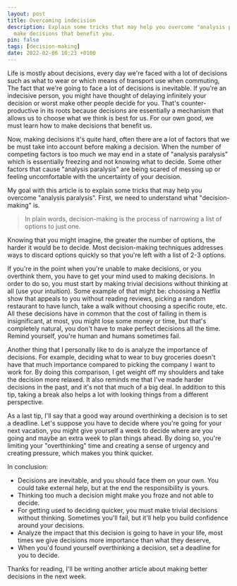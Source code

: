 ```yaml
---
layout: post
title: Overcoming indecision
description: Explain some tricks that may help you overcome "analysis paralysis" and
  make decisions that benefit you.
pin: false
tags: [decision-making]
date: 2022-02-06 10:23 +0100
---
```

Life is mostly about decisions, every day we're faced with a lot of decisions such as what to wear or which means of transport use when commuting, The fact that we're going to face a lot of decisions is inevitable. If you're an indecisive person, you might have thought of delaying infinitely your decision or worst make other people decide for you. That's counter-productive in its roots because decisions are essentially a mechanism that allows us to choose what we think is best for us. For our own good, we must learn how to make decisions that benefit us.

Now, making decisions it's quite hard, often there are a lot of factors that we be must take into account before making a decision. When the number of competing factors is too much we may end in a state of "analysis paralysis" which is essentially freezing and not knowing what to decide. Some other factors that cause "analysis paralysis" are being scared of messing up or feeling uncomfortable with the uncertainty of your decision.

My goal with this article is to explain some tricks that may help you overcome "analysis paralysis". First, we need to understand what "decision-making" is.

> In plain words, decision-making is the process of narrowing a list of options to just one.

Knowing that you might imagine, the greater the number of options, the harder it would be to decide. Most decision-making techniques addresses ways to discard options quickly so that you're left with a list of 2-3 options.

If you're in the point when you're unable to make decisions, or you overthink them, you have to get your mind used to making decisions. In order to do so, you must start by making trivial decisions without thinking at all (use your intuition). Some example of that might be: choosing a Netflix show that appeals to you without reading reviews, picking a random restaurant to have lunch, take a walk without choosing a specific route, etc. All these decisions have in common that the cost of failing in them is insignificant, at most, you might lose some money or time, but that's completely natural, you don't have to make perfect decisions all the time. Remind yourself, you're human and humans sometimes fail.

Another thing that I personally like to do is analyze the importance of decisions. For example, deciding what to wear to buy groceries doesn't have that much importance compared to picking the company I want to work for. By doing this comparison, I get weight off my shoulders and take the decision more relaxed. It also reminds me that I've made harder decisions in the past, and it's not that much of a big deal.  In addition to this tip, taking a break also helps a lot with looking things from a different perspective.

As a last tip, I'll say that a good way around overthinking a decision is to set a deadline. Let's suppose you have to decide where you're going for your next vacation, you might give yourself a week to decide where are you going and maybe an extra week to plan things ahead. By doing so, you're limiting your "overthinking" time and creating a sense of urgency and creating pressure, which makes you think quicker.

In conclusion:

* Decisions are inevitable, and you should face them on your own. You could take external help, but at the end the responsibility is yours.
* Thinking too much a decision might make you froze and not able to decide.
* For getting used to deciding quicker, you must make trivial decisions without thinking. Sometimes you'll fail, but it'll help you build confidence around your decisions.
* Analyze the impact that this decision is going to have in your life, most times we give decisions more importance than what they deserve,
* When you'd found yourself overthinking a decision, set a deadline for you to decide.

Thanks for reading, I'll be writing another article about making better decisions in the next week.